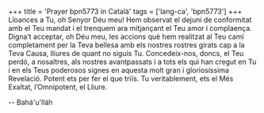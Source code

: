 +++
title = 'Prayer bpn5773 in Català'
tags = ['lang-ca', 'bpn5773']
+++
Lloances a Tu, oh Senyor Déu meu! Hem observat el dejuni de conformitat amb el Teu mandat i el trenquem ara mitjançant el Teu amor i complaença. Digna’t acceptar, oh Déu meu, les accions què hem realitzat al Teu camí completament per la Teva bellesa amb els nostres rostres girats cap a la Teva Causa, lliures de quant no siguis Tu. Concedeix-nos, doncs, el Teu perdó, a nosaltres, als nostres avantpassats i a tots els qui han cregut en Tu i en els Teus poderosos signes en aquesta molt gran i gloriosíssima Revelació. Potent ets per fer el que triïs. Tu veritablement, ets el Més Exaltat, l’Omnipotent, el Lliure.

-- Bahá'u'lláh
